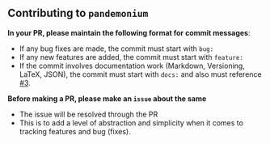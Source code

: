 ## Contributing to `pandemonium`

**In your PR, please maintain the following format for commit messages**:

- If any bug fixes are made, the commit must start with `bug:`
- If any new features are added, the commit must start with `feature:`
- If the commit involves documentation work (Markdown, Versioning, LaTeX, JSON), the commit must start with `docs:` and also must reference [#3](https://github.com/vijay-jaisankar/pandemonium/issues/3).


**Before making a PR, please make an `issue` about the same**

- The issue will be resolved through the PR
- This is to add a level of abstraction and simplicity when it comes to tracking features and bug (fixes).